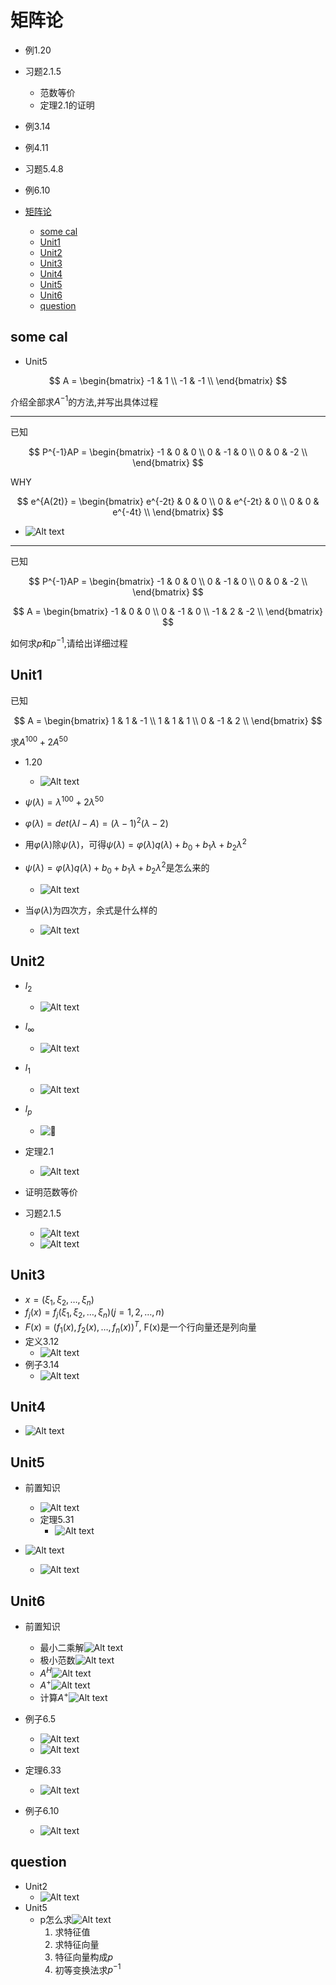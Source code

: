 # 矩阵论

- 例1.20
- 习题2.1.5
  - 范数等价
  - 定理2.1的证明
- 例3.14
- 例4.11
- 习题5.4.8
- 例6.10

- [矩阵论](#矩阵论)
  - [some cal](#some-cal)
  - [Unit1](#unit1)
  - [Unit2](#unit2)
  - [Unit3](#unit3)
  - [Unit4](#unit4)
  - [Unit5](#unit5)
  - [Unit6](#unit6)
  - [question](#question)

## some cal

- Unit5

$$
A =
\begin{bmatrix}
  -1 & 1   \\
  -1 & -1   \\
\end{bmatrix}
$$

介绍全部求$A^{-1}$的方法,并写出具体过程

---

已知

$$
P^{-1}AP =
\begin{bmatrix}
  -1 & 0 & 0 \\
  0 & -1 & 0  \\
  0 & 0 & -2 \\
\end{bmatrix}
$$

WHY

$$
e^{A(2t)} =
\begin{bmatrix}
  e^{-2t} & 0 & 0 \\
  0 & e^{-2t} & 0  \\
  0 & 0 & e^{-4t} \\
\end{bmatrix}
$$

- ![Alt text](images/image-19.png)

---

已知

$$
P^{-1}AP =
\begin{bmatrix}
  -1 & 0 & 0 \\
  0 & -1 & 0  \\
  0 & 0 & -2 \\
\end{bmatrix}
$$

$$
A =
\begin{bmatrix}
  -1 & 0 & 0 \\
  0 & -1 & 0  \\
  -1 & 2 & -2 \\
\end{bmatrix}
$$

如何求$p$和$p^{-1}$,请给出详细过程

## Unit1

已知

$$
A =
\begin{bmatrix}
  1 & 1 & -1 \\
  1 & 1 & 1  \\
  0 & -1 & 2 \\
\end{bmatrix}
$$

求$A^{100}+2A^{50}$

- 1.20
  - ![Alt text](images/image-3.png)

- $\psi(\lambda) = \lambda^{100} + 2\lambda^{50}$
- $\varphi(\lambda) = det(\lambda I-A) = (\lambda-1)^2(\lambda-2)$
- 用$\varphi(\lambda)$除$\psi(\lambda)$，可得$\psi(\lambda) = \varphi(\lambda)q(\lambda)+b_0+b_1\lambda + b_2\lambda^2$
- $\psi(\lambda) = \varphi(\lambda)q(\lambda)+b_0+b_1\lambda + b_2\lambda^2$是怎么来的
  - ![Alt text](images/image-4.png)

- 当$\varphi(\lambda)$为四次方，余式是什么样的
  - ![Alt text](images/image-5.png)

## Unit2

- $l_2$
  - ![Alt text](images/image-12.png)
- $l_\infty$
  - ![Alt text](images/image-13.png)
- $l_1$
  - ![Alt text](images/image-14.png)
- $l_p$
  - ![🏀](images/image-15.png)

- 定理2.1
  - ![Alt text](images/image-6.png)
- 证明范数等价
- 习题2.1.5
  - ![Alt text](images/image-7.png)
  - ![Alt text](images/image-17.png)

## Unit3

- $x = (\xi_1,\xi_2,\dots,\xi_n)$
- $f_j(x) = f_j(\xi_1,\xi_2,\dots,\xi_n)(j=1,2,\dots,n)$
- $F(x) = (f_1(x),f_2(x),\dots,f_n(x))^T$, F(x)是一个行向量还是列向量
- 定义3.12
  - ![Alt text](images/image-9.png)
- 例子3.14
  - ![Alt text](images/image-24.png)

## Unit4

- ![Alt text](images/image-21.png)

## Unit5

- 前置知识
  - ![Alt text](images/image-25.png)
  - 定理5.31
    - ![Alt text](images/image-26.png)

- ![Alt text](images/image-18.png)
  - ![Alt text](images/image-20.png)

## Unit6

- 前置知识
  - 最小二乘解![Alt text](images/image-33.png)
  - 极小范数![Alt text](images/image-34.png)
  - $A^H$![Alt text](images/image-27.png)
  - $A^+$![Alt text](images/image-28.png)
  - 计算$A^+$![Alt text](images/image-29.png)
- 例子6.5
  - ![Alt text](images/image-32.png)
  - ![Alt text](images/image-30.png)

- 定理6.33
  - ![Alt text](images/image-31.png)
- 例子6.10
  - ![Alt text](images/image-22.png)

## question

- Unit2
  - ![Alt text](images/image-23.png)
- Unit5
  - p怎么求![Alt text](images/image-20.png)
    1. 求特征值
    2. 求特征向量
    3. 特征向量构成$p$
    4. 初等变换法求$p^{-1}$